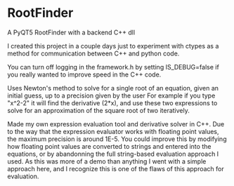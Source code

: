 # RootFinder
A PyQT5 RootFinder with a backend C++ dll

I created this project in a couple days just to experiment with ctypes as a method for communication between C++ and python code.

You can turn off logging in the framework.h by setting IS_DEBUG=false if you really wanted to improve speed in the C++ code.

Uses Newton's method to solve for a single root of an equation, given an initial guess, up to a precision given by the user
  For example if you type "x^2-2" it will find the derivative (2*x), and use these two expressions to solve for an approximation of the square root of two iteratively.
  
Made my own expression evaluation tool and derivative solver in C++.
Due to the way that the expression evaluator works with floating point values, the maximum precision is around 1E-5. You could improve this by modifying how floating point values are converted to strings and entered into the equations, or by abandonning the full string-based evaluation approach I used. As this was more of a demo than anything I went with a simple approach here, and I recognize this is one of the flaws of this approach for evaluation. 

